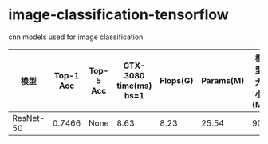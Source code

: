 # image-classification-tensorflow
cnn models used for image classification

| 模型 | Top-1 Acc | Top-5 Acc | GTX-3080 time(ms)<br>bs=1 | Flops(G) | Params(M) | 模型大小(M) | 下载地址   |
|----------------------------------|-----------|-----------|------------------------|----------|-----------|---------|-----------------------------------------------------------------------------------------------------------|
| ResNet-50 | 0.7466 | None | 8.63 | 8.23 | 25.54 | 90 | None |

